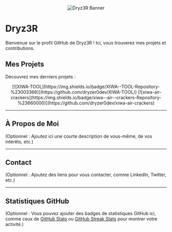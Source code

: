 <p align="center">
  <img src="https://github.com/user-attachments/assets/3dd6d1f5-2673-4d56-9c50-b57ddde29a15" alt="Dryz3R Banner">
</p>

# Dryz3R

Bienvenue sur le profil GitHub de Dryz3R ! Ici, vous trouverez mes projets et contributions.

## Mes Projets

Découvrez mes derniers projets :

<p align="center">
  [![XIWA-TOOL](https://img.shields.io/badge/XIWA--TOOL-Repository-%23003366)](https://github.com/dryzer0dev/XIWA-TOOL/)
  [![xiwa-air-crackers](https://img.shields.io/badge/xiwa--air--crackers-Repository-%23660000)](https://github.com/dryzer0dev/xiwa-air-crackers)
</p>

---

## À Propos de Moi

(Optionnel : Ajoutez ici une courte description de vous-même, de vos intérêts, etc.)

---

## Contact

(Optionnel : Ajoutez des liens pour vous contacter, comme LinkedIn, Twitter, etc.)

---

## Statistiques GitHub

(Optionnel : Vous pouvez ajouter des badges de statistiques GitHub ici, comme ceux de [GitHub Stats](https://github.com/anuraghazra/github-readme-stats) ou [GitHub Streak Stats](https://github.com/DenverCoder1/github-readme-streak-stats) pour montrer votre activité.)
